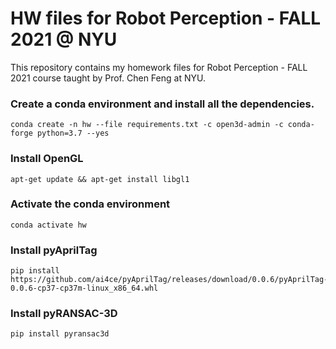# HW files for Robot Perception - FALL 2021 @ NYU

This repository contains my homework files for Robot Perception - FALL 2021 course taught by Prof. Chen Feng at NYU.

### Create a conda environment and install all the dependencies.
```
conda create -n hw --file requirements.txt -c open3d-admin -c conda-forge python=3.7 --yes
```
### Install OpenGL

```
apt-get update && apt-get install libgl1
```

### Activate the conda environment
```
conda activate hw
```

### Install pyAprilTag
```
pip install https://github.com/ai4ce/pyAprilTag/releases/download/0.0.6/pyAprilTag-0.0.6-cp37-cp37m-linux_x86_64.whl
```

### Install pyRANSAC-3D
```
pip install pyransac3d
```
<!-- ## File description

### HW 1
- **Task 1**
- **Task 2**
- **Task 3**
- **Task 4**

### HW 2
- **HW2.ipynb.** Jupyter notebook for HW 2
- **`**
- **Task 3**
- **Task 4** -->
